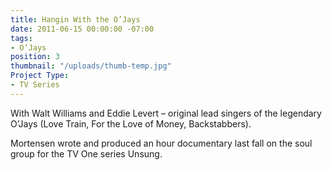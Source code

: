 ```yaml
---
title: Hangin With the O’Jays
date: 2011-06-15 00:00:00 -07:00
tags:
- O’Jays
position: 3
thumbnail: "/uploads/thumb-temp.jpg"
Project Type:
- TV Series
---
```


With Walt Williams and Eddie Levert – original lead singers of the legendary O’Jays (Love Train, For the Love of Money, Backstabbers).


Mortensen wrote and produced an hour documentary last fall on the soul group for the TV One series Unsung.

